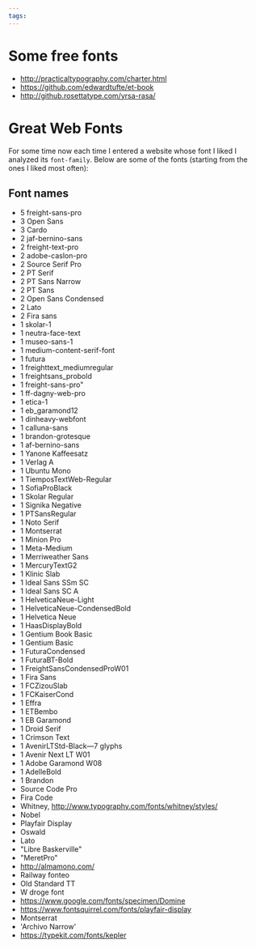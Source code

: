 ```yaml
---
tags:
---
```


# Some free fonts

- http://practicaltypography.com/charter.html
- https://github.com/edwardtufte/et-book
- http://github.rosettatype.com/yrsa-rasa/

# Great Web Fonts

For some time now each time I entered a website whose font I liked 
I analyzed its `font-family`. Below are some of the
fonts (starting from the ones I liked most often):

## Font names

- 5 freight-sans-pro
- 3 Open Sans
- 3 Cardo
- 2 jaf-bernino-sans
- 2 freight-text-pro
- 2 adobe-caslon-pro
- 2 Source Serif Pro
- 2 PT Serif
- 2 PT Sans Narrow
- 2 PT Sans
- 2 Open Sans Condensed
- 2 Lato
- 2 Fira sans
- 1 skolar-1
- 1 neutra-face-text
- 1 museo-sans-1
- 1 medium-content-serif-font
- 1 futura
- 1 freighttext_mediumregular
- 1 freightsans_probold
- 1 freight-sans-pro"
- 1 ff-dagny-web-pro
- 1 etica-1
- 1 eb_garamond12
- 1 dinheavy-webfont
- 1 calluna-sans
- 1 brandon-grotesque
- 1 af-bernino-sans
- 1 Yanone Kaffeesatz
- 1 Verlag A
- 1 Ubuntu Mono
- 1 TiemposTextWeb-Regular
- 1 SofiaProBlack
- 1 Skolar Regular
- 1 Signika Negative
- 1 PTSansRegular
- 1 Noto Serif
- 1 Montserrat
- 1 Minion Pro
- 1 Meta-Medium
- 1 Merriweather Sans
- 1 MercuryTextG2
- 1 Klinic Slab
- 1 Ideal Sans SSm SC
- 1 Ideal Sans SC A
- 1 HelveticaNeue-Light
- 1 HelveticaNeue-CondensedBold
- 1 Helvetica Neue
- 1 HaasDisplayBold
- 1 Gentium Book Basic
- 1 Gentium Basic
- 1 FuturaCondensed
- 1 FuturaBT-Bold
- 1 FreightSansCondensedProW01
- 1 Fira Sans
- 1 FCZizouSlab
- 1 FCKaiserCond
- 1 Effra
- 1 ETBembo
- 1 EB Garamond
- 1 Droid Serif
- 1 Crimson Text
- 1 AvenirLTStd-Black—7 glyphs
- 1 Avenir Next LT W01
- 1 Adobe Garamond W08
- 1 AdelleBold
- 1 Brandon
- Source Code Pro
- Fira Code
- Whitney, http://www.typography.com/fonts/whitney/styles/
- Nobel
- Playfair Display
- Oswald
- Lato
- "Libre Baskerville"
- "MeretPro"
- http://almamono.com/
- Railway fonteo
- Old Standard TT
- W droge font
- https://www.google.com/fonts/specimen/Domine
- https://www.fontsquirrel.com/fonts/playfair-display
- Montserrat
- 'Archivo Narrow'
- https://typekit.com/fonts/kepler
